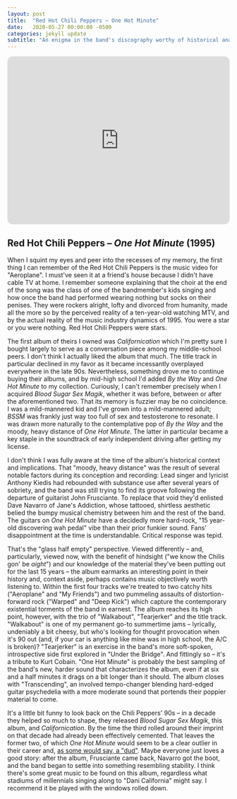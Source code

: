 ```yaml
---
layout: post
title:  "Red Hot Chili Peppers – One Hot Minute"
date:   2020-05-27 00:00:00 -0500
categories: jekyll update
subtitle: "An enigma in the band's discography worthy of historical analysis and high-volume playback."
---
```

<iframe style="border-radius:12px" src="https://open.spotify.com/embed/album/74cQBDmkkzRBntR064f0SD?utm_source=generator" width="100%" height="380" frameBorder="0" allowfullscreen="" allow="autoplay; clipboard-write; encrypted-media; fullscreen; picture-in-picture" loading="lazy"></iframe>

## Red Hot Chili Peppers – _One Hot Minute_ (1995)

When I squint my eyes and peer into the recesses of my memory, the first thing I can remember of the Red Hot Chili Peppers is the music video for "Aeroplane". I must've seen it at a friend's house because I didn't have cable TV at home. I remember someone explaining that the choir at the end of the song was the class of one of the bandmember's kids singing and how once the band had performed wearing nothing but socks on their penises. They were rockers alright, lofty and divorced from humanity, made all the more so by the perceived reality of a ten-year-old watching MTV, and by the actual reality of the music industry dynamics of 1995. You were a star or you were nothing. Red Hot Chili Peppers were stars.

The first album of theirs I owned was _Californication_ which I'm pretty sure I bought largely to serve as a conversation piece among my middle-school peers. I don't think I actually liked the album that much. The title track in particular declined in my favor as it became incessantly overplayed everywhere in the late 90s. Nevertheless, something drove me to continue buying their albums, and by mid-high school I'd added _By the Way_ and _One Hot Minute_ to my collection. Curiously, I can't remember precisely when I acquired _Blood Sugar Sex Magik_, whether it was before, between or after the aforementioned two. That its memory is fuzzier may be no coincidence. I was a mild-mannered kid and I've grown into a mild-mannered adult; _BSSM_ was frankly just way too full of sex and testosterone to resonate. I was drawn more naturally to the contemplative pop of _By the Way_ and the moody, heavy distance of _One Hot Minute_. The latter in particular became a key staple in the soundtrack of early independent driving after getting my license.

I don't think I was fully aware at the time of the album's historical context and implications. That "moody, heavy distance" was the result of several notable factors during its conception and recording: Lead singer and lyricist Anthony Kiedis had rebounded with substance use after several years of sobriety, and the band was still trying to find its groove following the departure of guitarist John Frusciante. To replace that void they'd enlisted Dave Navarro of Jane's Addiction, whose tattooed, shirtless aesthetic belied the bumpy musical chemistry between him and the rest of the band. The guitars on _One Hot Minute_ have a decidedly more hard-rock, "15 year-old discovering wah pedal" vibe than their prior funkier sound. Fans' disappointment at the time is understandable. Critical response was tepid.

That's the "glass half empty" perspective. Viewed differently – and, particularly, viewed now, with the benefit of hindsight ("we know the Chilis gon' be _aight_") and our knowledge of the material they've been putting out for the last 15 years – the album earmarks an interesting point in their history and, context aside, perhaps contains music objectively worth listening to. Within the first four tracks we're treated to two catchy hits ("Aeroplane" and "My Friends") and two pummeling assaults of distortion-forward rock ("Warped" and "Deep Kick") which capture the contemporary existential torments of the band in earnest. The album reaches its high point, however, with the trio of "Walkabout", "Tearjerker" and the title track. "Walkabout" is one of my permanent go-to summertime jams – lyrically, undeniably a bit cheesy, but who's looking for thought provocation when it's 90 out (and, if your car is anything like mine was in high school, the A/C is broken)? "Tearjerker" is an exercise in the band's more soft-spoken, introspective side first explored in "Under the Bridge". And fittingly so – it's a tribute to Kurt Cobain. "One Hot Minute" is probably the best sampling of the band's new, harder sound that characterizes the album, even if at six and a half minutes it drags on a bit longer than it should. The album closes with "Transcending", an involved tempo-changer blending hard-edged guitar psychedelia with a more moderate sound that portends their poppier material to come.

It's a little bit funny to look back on the Chili Peppers' 90s – in a decade they helped so much to shape, they released _Blood Sugar Sex Magik_, this album, and _Californication_. By the time the third rolled around their imprint on that decade had already been effectively cemented. That leaves the former two, of which _One Hot Minute_ would seem to be a clear outlier in their career and, [as some would say, a "dud"](https://www.robertchristgau.com/get_artist.php?id=1137&name=Red+Hot+Chili+Peppers). Maybe everyone just loves a good story: after the album, Frusciante came back, Navarro got the boot, and the band began to settle into something resembling stability. I think there's some great music to be found on this album, regardless what stadiums of millennials singing along to "Dani California" might say. I recommend it be played with the windows rolled down.